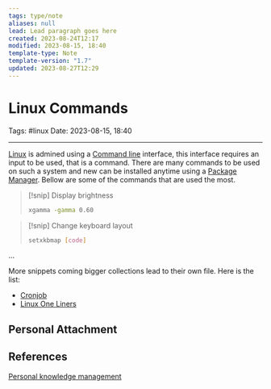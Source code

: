 ```yaml
---
tags: type/note
aliases: null
lead: Lead paragraph goes here
created: 2023-08-24T12:17
modified: 2023-08-15, 18:40
template-type: Note
template-version: "1.7"
updated: 2023-08-27T12:29
---
```


# Linux Commands

Tags: #linux 
Date: 2023-08-15, 18:40

---

[Linux](Linux.md) is admined using a [Command line](Command%20line) interface, this interface requires an input to be used, that is a command. There are many commands to be used on such a system and new can be installed anytime using a [Package Manager](Package%20Manager). Bellow are some of the commands that are used the most. 

> [!snip] Display brightness 
> ```bash
> xgamma -gamma 0.60
> ```

> [!snip] Change keyboard layout 
> ```bash
> setxkbmap [code]
> ```

...

More snippets coming bigger collections lead to their own file. Here is the list:

- [Cronjob](Cronjob.md)
- [Linux One Liners](Linux%20One%20Liners.md)

## Personal Attachment


## References

[Personal knowledge management](Personal%20knowledge%20management.md)
